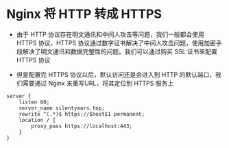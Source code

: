 # Nginx 将 HTTP 转成 HTTPS

- 由于 HTTP 协议存在明文通讯和中间人攻击等问题，我们一般都会使用 HTTPS 协议，HTTPS 协议通过数字证书解决了中间人攻击问题，使用加密手段解决了明文通讯和数据完整性的问题。我们可以通过购买 SSL 证书来配置 HTTPS 协议

- 但是配置完 HTTPS 协议以后，默认访问还是会进入到 HTTP 的默认端口，我们需要通过 Nginx 来重写URL，将其定位到 HTTPS 服务上

```nginx
server {
    listen 80; 
    server_name silentyears.top;
    rewrite ^(.*)$ https://$host$1 permanent;
    location / {
        proxy_pass https://localhost:443;
    }
}

```


